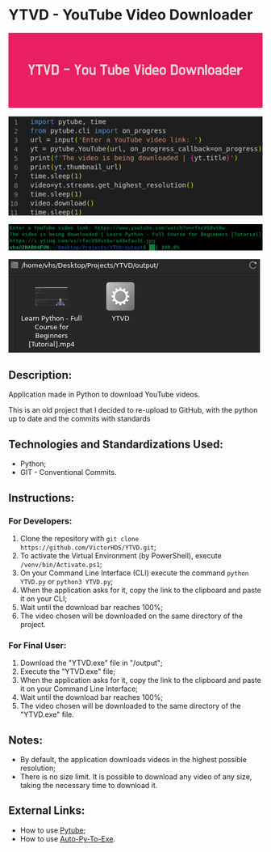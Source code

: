 # YTVD - YouTube Video Downloader
!["Index" Page](./assets/images/YTVD_Banner.png)

!["Index" Page](./screenshots/Screenshot_Code.png)

!["Index" Page](./screenshots/Screenshot_CLI.png)

!["Index" Page](./screenshots/Screenshot_Example.png)

## Description:
Application made in Python to download YouTube videos. 

This is an old project that I decided to re-upload to GitHub, with the python up to date and the commits with standards

## Technologies and Standardizations Used:
* Python;
* GIT - Conventional Commits.

## Instructions:

### For Developers:
1. Clone the repository with `git clone https://github.com/VictorHDS/YTVD.git`;
2. To activate the Virtual Environment (by PowerShell), execute `/venv/bin/Activate.ps1`;
3. On your Command Line Interface (CLI) execute the command `python YTVD.py` or `python3 YTVD.py`;
4. When the application asks for it, copy the link to the clipboard and paste it on your CLI;
5. Wait until the download bar reaches 100%;
6. The video chosen will be downloaded on the same directory of the project.

### For Final User:
1. Download the "YTVD.exe" file in "/output";
2. Execute the "YTVD.exe" file;
3. When the application asks for it, copy the link to the clipboard and paste it on your Command Line Interface;
4. Wait until the download bar reaches 100%;
5. The video chosen will be downloaded to the same directory of the "YTVD.exe" file.

## Notes:
* By default, the application downloads videos in the highest possible resolution;
* There is no size limit. It is possible to download any video of any size, taking the necessary time to download it.

## External Links:

* How to use [Pytube](https://pypi.org/project/pytube/);
* How to use [Auto-Py-To-Exe](https://pypi.org/project/auto-py-to-exe/).